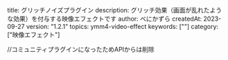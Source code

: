 title: グリッチノイズプラグイン
description: グリッチ効果（画面が乱れたような効果）を付与する映像エフェクトです
author: べにかずら
createdAt: 2023-09-27
version: "1.2.1"
topics: ymm4-video-effect
keywords: [""]
category: ["映像エフェクト"]

//コミュニティプラグインになったためAPIからは削除